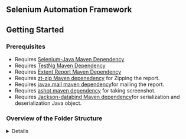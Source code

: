 ## Selenium Automation Framework

## Getting Started

### Prerequisites

- Requires [Selenium-Java Maven Dependency](https://mvnrepository.com/artifact/org.seleniumhq.selenium/selenium-java)
- Requires [TestNg Maven Dependency](https://mvnrepository.com/artifact/org.testng/testng)
- Requires [Extent Report Maven Dependency](https://mvnrepository.com/artifact/com.aventstack/extentreports)
- Requires [zt-zip Maven depenedency](https://mvnrepository.com/artifact/org.zeroturnaround/zt-zip) for Zipping the report.
- Requires [javax.mail maven dependency](https://mvnrepository.com/artifact/com.sun.mail/javax.mail)for mailing the report.
- Requires [ashot maven dependency](https://mvnrepository.com/artifact/ru.yandex.qatools.ashot/ashot) for taking screenshot.
- Requires [Jackson-databind Maven dependency](https://mvnrepository.com/artifact/com.fasterxml.jackson.core/jackson-databind)for serialization and deserialization Java object.
 
 
 ### Overview of the Folder Structure
 
 <details>
 * [src/main/java](./src/main/java) :
 	* org.selenium.annotations
		- `FrameworkAnnotations.java :`
		```bash
			In this Java Interface, this is a custom annotation that allows you to tag test methods with metadata such as the author and category.
          	It contains two elements:
          	 - `AuthorType[] author();` → Specifies the author(s) of the test case.
          	 - `CategoryType[] category();` → Specifies the category of the test case (e.g., Smoke, Regression).
             	We have Used 2 Annotations : 
           	 - `@Retention(RetentionPolicy.RUNTIME)` :This specifies that the annotation should be retained at runtime and be available for reflection.In your case, this means that the FrameworkAnnotation can be accessed at runtime using Java Reflection API, which is useful for dynamically handling test cases.
           	 - `@Target(ElementType.METHOD)` : This means that the annotation can only be applied to methods. In a Selenium project, this typically means test methods in a test class.
		```
     ----------------------------------
	* org.selenium.constants
	
</details>
